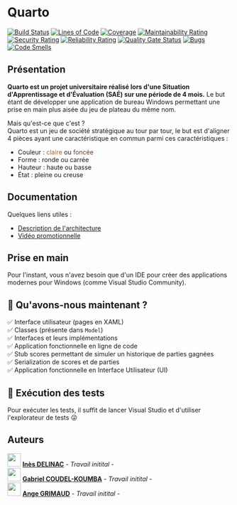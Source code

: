 # Quarto
[![Build Status](https://codefirst.iut.uca.fr/api/badges/gabriel.coudel-koumba/Quarto/status.svg)](https://codefirst.iut.uca.fr/gabriel.coudel-koumba/Quarto)
[![Lines of Code](https://codefirst.iut.uca.fr/sonar/api/project_badges/measure?project=Quarto-CI&metric=ncloc&token=1d4fd1b55425be34e015b0a55ead52ac889fbb7a)](https://codefirst.iut.uca.fr/sonar/dashboard?id=Quarto-CI)
[![Coverage](https://codefirst.iut.uca.fr/sonar/api/project_badges/measure?project=Quarto-CI&metric=coverage&token=1d4fd1b55425be34e015b0a55ead52ac889fbb7a)](https://codefirst.iut.uca.fr/sonar/dashboard?id=Quarto-CI)
[![Maintainability Rating](https://codefirst.iut.uca.fr/sonar/api/project_badges/measure?project=Quarto-CI&metric=sqale_rating&token=1d4fd1b55425be34e015b0a55ead52ac889fbb7a)](https://codefirst.iut.uca.fr/sonar/dashboard?id=Quarto-CI)
[![Security Rating](https://codefirst.iut.uca.fr/sonar/api/project_badges/measure?project=Quarto-CI&metric=security_rating&token=1d4fd1b55425be34e015b0a55ead52ac889fbb7a)](https://codefirst.iut.uca.fr/sonar/dashboard?id=Quarto-CI)
[![Reliability Rating](https://codefirst.iut.uca.fr/sonar/api/project_badges/measure?project=Quarto-CI&metric=reliability_rating&token=1d4fd1b55425be34e015b0a55ead52ac889fbb7a)](https://codefirst.iut.uca.fr/sonar/dashboard?id=Quarto-CI)
[![Quality Gate Status](https://codefirst.iut.uca.fr/sonar/api/project_badges/measure?project=Quarto-CI&metric=alert_status&token=1d4fd1b55425be34e015b0a55ead52ac889fbb7a)](https://codefirst.iut.uca.fr/sonar/dashboard?id=Quarto-CI)
[![Bugs](https://codefirst.iut.uca.fr/sonar/api/project_badges/measure?project=Quarto-CI&metric=bugs&token=1d4fd1b55425be34e015b0a55ead52ac889fbb7a)](https://codefirst.iut.uca.fr/sonar/dashboard?id=Quarto-CI)
[![Code Smells](https://codefirst.iut.uca.fr/sonar/api/project_badges/measure?project=Quarto-CI&metric=code_smells&token=1d4fd1b55425be34e015b0a55ead52ac889fbb7a)](https://codefirst.iut.uca.fr/sonar/dashboard?id=Quarto-CI)
## Présentation
**Quarto est un projet universitaire réalisé lors d'une Situation d'Apprentissage et d'Évaluation (SAÉ) sur une période de 4 mois.** Le but étant de développer une application de bureau Windows permettant une prise en main plus aisée du jeu de plateau du même nom.

Mais qu'est-ce que c'est ? <br>
Quarto est un jeu de société stratégique au tour par tour, le but est d'aligner 4 pièces ayant une caractéristique en commun parmi ces caractéristiques : 
- Couleur : <span style="color : #99643e">claire</span> ou <span style="color : #5f3b2e">foncée</span>
- Forme : ronde ou carrée
- Hauteur : haute ou basse
- État : pleine ou creuse
## Documentation
Quelques liens utiles :
* [Description de l'architecture](https://codefirst.iut.uca.fr/git/gabriel.coudel-koumba/Quarto/wiki/Jalon-2-:-Description-de-l%27architecture)
* [Vidéo promotionnelle]()
## Prise en main
Pour l'instant, vous n'avez besoin que d'un IDE pour créer des applications modernes pour Windows (comme Visual Studio Community).

## 🚦 Qu'avons-nous maintenant ?
✅ Interface utilisateur (pages en XAML) <br>
✅ Classes (présente dans `Model`) <br>
✅ Interfaces et leurs implémentations <br>
✅ Application fonctionnelle en ligne de code <br>
✅ Stub scores permettant de simuler un historique de parties gagnées <br>
✅ Serialization de scores et de parties <br>
✅ Application fonctionnelle en Interface Utilisateur (UI)
## 🧪 Exécution des tests
Pour exécuter les tests, il suffit de lancer Visual Studio et d'utiliser l'explorateur de tests 😜
## Auteurs
<img src="https://codefirst.iut.uca.fr/git/avatars/47c956d81fb0ec67c695724312fc63d1?size=870" width=30> [**Inès DELINAC**](https://codefirst.iut.uca.fr/git/ines.delinac) - *Travail initital* - <br>
<img src="https://codefirst.iut.uca.fr/git/avatars/055ac6569dea306cfa8266d062372630?size=870" width=30> [**Gabriel COUDEL-KOUMBA**](https://codefirst.iut.uca.fr/git/gabriel.coudel-koumba) - *Travail initital* - <br>
<img src="https://codefirst.iut.uca.fr/git/avatars/659f948491d5636c401d87cc85e6b2ad?size=870" width=30> [**Ange GRIMAUD**](https://codefirst.iut.uca.fr/git/ange.grimaud) - *Travail initital* - 